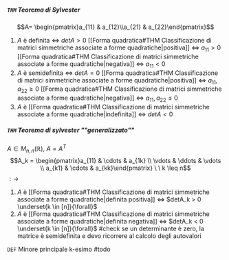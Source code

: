 ##### `THM` Teorema di Sylvester
$$A= \begin{pmatrix}a_{11} & a_{12}\\a_{21} & a_{22}\end{pmatrix}$$
1. $A$ è definita $\iff$ $detA > 0$
    [[Forma quadratica#THM Classificazione di matrici simmetriche associate a forme quadratiche|positiva]] $\iff$ $a_{11} > 0$ 
    [[Forma quadratica#THM Classificazione di matrici simmetriche associate a forme quadratiche|negativa]] $\iff$ $a_{11} < 0$
2. $A$ è semidefinita $\iff$ $detA = 0$
    [[Forma quadratica#THM Classificazione di matrici simmetriche associate a forme quadratiche|positiva]] $\iff$ $a_{11}, a_{22} \geq 0$ 
    [[Forma quadratica#THM Classificazione di matrici simmetriche associate a forme quadratiche|negativa]] $\iff$ $a_{11}, a_{22} \leq 0$
4. $A$ è [[Forma quadratica#THM Classificazione di matrici simmetriche associate a forme quadratiche|indefinita]] $\iff$ $detA < 0$

##### `THM` Teorema di sylvester ""generalizzato""
$A \in M_{n,n}(\mathbb{R})$, $A = A^T$
$$A_k = \begin{pmatrix}a_{11} & \cdots & a_{1k} \\ \vdots & \ddots & \vdots \\ a_{k1} & \cdots & a_{kk}\end{pmatrix} \ \ k \leq n$$
$:\rightarrow$
1. $A$ è [[Forma quadratica#THM Classificazione di matrici simmetriche associate a forme quadratiche|definita positiva]] $\iff$ $detA_k > 0 \underset{k \in [n]}{\forall}$
2. $A$ è [[Forma quadratica#THM Classificazione di matrici simmetriche associate a forme quadratiche|definita negativa]] $\iff$ $detA_k < 0 \underset{k \in [n]}{\forall}$
#check se un determinante è zero, la matrice è semidefinita e devo ricorrere al calcolo degli autovalori


`DEF` Minore principale k-esimo
#todo
